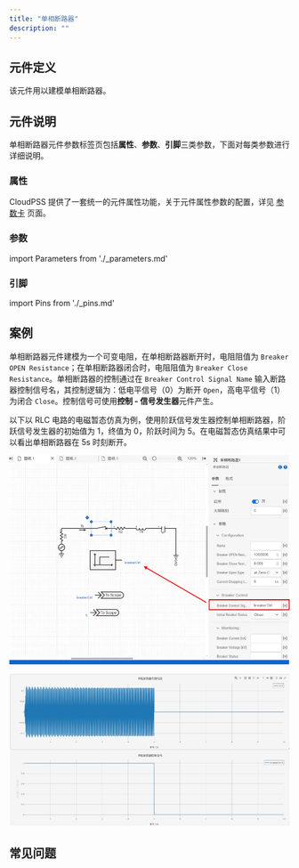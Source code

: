 ```yaml
---
title: "单相断路器"
description: ""
---
```


## 元件定义

该元件用以建模单相断路器。

## 元件说明

单相断路器元件参数标签页包括**属性**、**参数**、**引脚**三类参数，下面对每类参数进行详细说明。

### 属性

CloudPSS 提供了一套统一的元件属性功能，关于元件属性参数的配置，详见 [参数卡](docs/documents/software/10-xstudio/20-simstudio/40-workbench/20-function-zone/30-design-tab/30-param-panel/index.md) 页面。

### 参数

import Parameters from './_parameters.md'

<Parameters/>

### 引脚

import Pins from './_pins.md'

<Pins/>

## 案例
单相断路器元件建模为一个可变电阻，在单相断路器断开时，电阻阻值为 `Breaker OPEN Resistance`；在单相断路器闭合时，电阻阻值为 `Breaker Close Resistance`。单相断路器的控制通过在 `Breaker Control Signal Name` 输入断路器控制信号名，其控制逻辑为：低电平信号（0）为断开 `Open`，高电平信号（1）为闭合 `Close`。控制信号可使用**控制 - 信号发生器**元件产生。

以下以 RLC 电路的电磁暂态仿真为例，使用阶跃信号发生器控制单相断路器，阶跃信号发生器的初始值为 1，终值为 0，阶跃时间为 5。在电磁暂态仿真结果中可以看出单相断路器在 5s 时刻断开。

![使用阶跃信号发生器控制单相断路器 =x600](./_newBreaker_1p.png)

![电磁暂态仿真结果](./result.png)

## 常见问题


